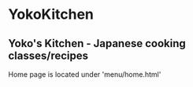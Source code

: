 # YokoKitchen
## Yoko's Kitchen - Japanese cooking classes/recipes
Home page is located under 'menu/home.html'

